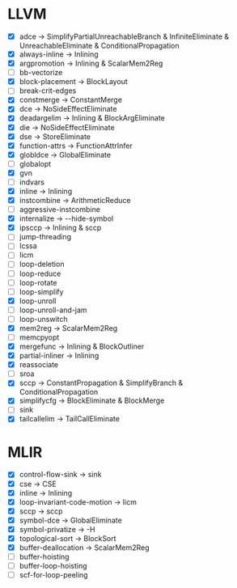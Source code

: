 # LLVM
+ [x] adce -> SimplifyPartialUnreachableBranch & InfiniteEliminate & UnreachableEliminate & ConditionalPropagation
+ [x] always-inline -> Inlining
+ [x] argpromotion -> Inlining & ScalarMem2Reg
+ [ ] bb-vectorize
+ [x] block-placement -> BlockLayout
+ [ ] break-crit-edges
+ [x] constmerge -> ConstantMerge
+ [x] dce -> NoSideEffectEliminate
+ [x] deadargelim -> Inlining & BlockArgEliminate
+ [x] die -> NoSideEffectEliminate
+ [x] dse -> StoreEliminate
+ [x] function-attrs -> FunctionAttrInfer
+ [x] globldce -> GlobalEliminate
+ [ ] globalopt
+ [x] gvn
+ [ ] indvars
+ [x] inline -> Inlining
+ [x] instcombine -> ArithmeticReduce
+ [ ] aggressive-instcombine
+ [x] internalize -> --hide-symbol
+ [x] ipsccp -> Inlining & sccp
+ [ ] jump-threading
+ [ ] lcssa
+ [ ] licm
+ [ ] loop-deletion
+ [ ] loop-reduce
+ [ ] loop-rotate
+ [ ] loop-simplify
+ [x] loop-unroll
+ [ ] loop-unroll-and-jam
+ [ ] loop-unswitch
+ [x] mem2reg -> ScalarMem2Reg
+ [ ] memcpyopt
+ [x] mergefunc -> Inlining & BlockOutliner
+ [x] partial-inliner -> Inlining
+ [x] reassociate
+ [ ] sroa
+ [x] sccp -> ConstantPropagation & SimplifyBranch & ConditionalPropagation
+ [x] simplifycfg -> BlockEliminate & BlockMerge
+ [ ] sink
+ [x] tailcallelim -> TailCallEliminate

# MLIR
+ [x] control-flow-sink -> sink
+ [x] cse -> CSE
+ [x] inline -> Inlining
+ [x] loop-invariant-code-motion -> licm
+ [x] sccp -> sccp
+ [x] symbol-dce -> GlobalEliminate
+ [x] symbol-privatize -> -H
+ [x] topological-sort -> BlockSort
+ [x] buffer-deallocation -> ScalarMem2Reg
+ [ ] buffer-hoisting
+ [ ] buffer-loop-hoisting
+ [ ] scf-for-loop-peeling
